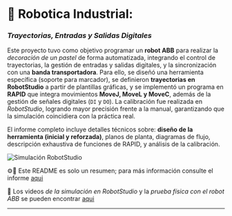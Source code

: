 # 🦾 Robotica Industrial:
### *Trayectorias, Entradas y Salidas Digitales* 

Este proyecto tuvo como objetivo programar un **robot ABB** para realizar la *decoración de un pastel* de forma automatizada, integrando el control de trayectorias, la gestión de entradas y salidas digitales, y la sincronización con una **banda transportadora**. Para ello, se diseñó una herramienta específica (soporte para marcador), se definieron **trayectorias en RobotStudio** a partir de plantillas gráficas, y se implementó un programa en **RAPID** que integra movimientos **MoveJ, MoveL y MoveC**, además de la gestión de señales digitales (`DI` y `DO`). La calibración fue realizada en *RobotStudio*, logrando mayor precisión frente a la manual, garantizando que la simulación coincidiera con la práctica real.  

El informe completo incluye detalles técnicos sobre: **diseño de la herramienta (inicial y reforzada)**, planos de planta, diagramas de flujo, descripción exhaustiva de funciones de RAPID, y análisis de la calibración. 


![Simulación RobotStudio](Informe/Imagenes/gif1.gif) 



⚙️📐 Este README es solo un resumen; para más información consulte el informe [aqui](https://github.com/eduran777/Robotica_Industrial_Trayectorias_Entradas_y_Salidas_Digitales/blob/ba7e6968e03fbb507c2ea7a11fcc6ef8e22a1e2e/Informe/Informe.md)
 
 
 🎥 Los videos *de la simulación en RobotStudio* y la *prueba física con el robot ABB* se pueden encontrar [aqui](https://drive.google.com/file/d/1xgL8D08dDtnwtgKczZ4C5zBR3tb_s7rM/view?usp=sharing)

---
